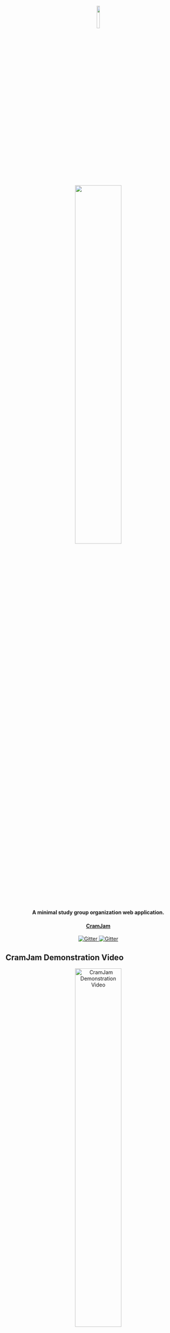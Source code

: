 
<h1 align="center">
  <br>
  <img width=12.5% src="https://user-images.githubusercontent.com/47757014/123698994-0908da80-d85f-11eb-9cee-e6ce7ae98ef9.png">
  <br>
  <img width=50% src="https://user-images.githubusercontent.com/47757014/123700806-3ce4ff80-d861-11eb-9772-7e920faf4986.png">
  <br>
</h1>
<h4 align="center">A minimal study group organization web application.</h4>
<h4 align="center"><a href="https://cramjam.azurewebsites.net/">CramJam</a></h4>

<p align="center">
  <a href="https://badge.fury.io/js/electron-markdownify">
    <img src="https://coveralls.io/repos/github/witseie-elen4010/2021-001-project/badge.svg?branch=master&t=l7nzHP"
         alt="Gitter">
  </a>
    <a href="https://badge.fury.io/js/electron-markdownify">
    <img src="https://www.travis-ci.com/witseie-elen4010/2021-001-project.svg?token=vQS41SKpq3nkq6xz142w&branch=master"
         alt="Gitter">
  </a>
</p>

<h2> CramJam Demonstration Video </h2>
<div align="center">
  <a href="https://www.youtube.com/watch?v=sZl6HSJPjWM">
    <img src="https://user-images.githubusercontent.com/29454433/213449625-72e61a6a-8b46-40c8-a324-e4922182a149.png"
         style="width:50%;" alt="CramJam Demonstration Video">
  </a>
</div>

<h2> About the project </h2>
<p>The CramJam project is a web application for organising and sharing study groups to allow students to connect with other students. It is already hard to meet people to form study groups at larger classes and the Covid-19 pandemic has made it worse. CramJam solves this problem.</p>

<p>CramJam allows students to create an account, join study groups, organize meetings and share notes and links.</p>
<h3> Built with </h3>
<ul>
   <li><a href="https://www.mongodb.com/">MongoDB</a> <img width=8% src="https://infinapps.com/wp-content/uploads/2018/10/mongodb-logo.png" align="center"></li>
  <li><a href="https://mongoosejs.com/">Mongoose</a> <img width=8% src="https://pbs.twimg.com/profile_images/946432748276740096/0TXzZU7W.jpg" align="center"></li>
  <li><a href="https://ejs.co/">EJS</a> <img width=8% src="https://cdn.filestackcontent.com/TyzZKw86QzSElYK6bfXK" align="center"></li>
  <li><a href="https://getbootstrap.com/">Bootstrap</a> <img width=5% src="https://upload.wikimedia.org/wikipedia/commons/thumb/b/b2/Bootstrap_logo.svg/2560px-Bootstrap_logo.svg.png" align="center"></li>
</ul>

<h2> Usage </h2>
To use the CramJam application, you can either go to the Azure hosted site or run the application locally on your device.
<h3> Azure hosted site </h3>
The <a href="https://cramjam.azurewebsites.net/">CramJam site hosted on Azure</a> can be accessed remotely from any device. 
<h3> Local use </h3>
To use the app locally,

1. Clone the repository.

```bash
git clone https://github.com/witseie-elen4010/2021-001-project.git
```
2. Download and install a version of MongoDB. For Windows, <a href="https://zarkom.net/blogs/how-to-install-mongodb-for-development-in-windows-3328">this tutorial</a> is recommended.
3. Run the Mongo db instance. 
5. Run the web application from the project directory

``` bash
node index
```
<h3>Accessing Admin</h3>
To access the logs as an admin user, you must first login to the admin account using the details: 

```
username: admin
password: admin
```
Navigate to `/log`. If you are using the local hosted version you will not have an admin account setup yet. To create one, either create a `.env` file and add the line `ADMIN_PASS='admin'` and then navigate to `localhost:3000/admin`, this will redirect you to the main page and create an admin account for you. An alternative is to run `node seeds/createAdmin.js`.

<h3>Accessing the MongoDB database</h3>
If you wish to access the Mongo Database, we have setup a Mongo account using a newly created email, the details for the account are: 

```
email: cramjamapp@gmail.com 
password: CramoJamo1234 
```
If you drop any of the collections, you might encounter errors. Additionally, if you drop the `studentprofiles` collection you will need to re-create the admin account.

The connection string for the MongoDB using MongoCompass is: `mongodb+srv://Admin:CramJam@cluster0.idoq1.mongodb.net/myFirstDatabase?retryWrites=true&w=majority`.

<h2> Known Issues </h2>
<ul>
  <li> GPS tracking is unable to access the users GPS location while on the Azure hosted site. However, this feature does work on the local version as demonstrated in the  video.</li>
  <li>The application has not yet been made responsive. It works best on a 1080x720 screen or higher and does not render dynamically to different page sizes.</li>
</ul>

<h2> Developers </h2>

Blake Denham - 1714988

Jonathan Taylor - 1665909

Victoria Bench - 1611349

Joshua Tobias - 1735006

Duncan Smale - 1619539

